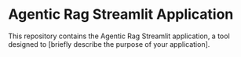 # Agentic Rag Streamlit Application

This repository contains the Agentic Rag Streamlit application, a tool designed to [briefly describe the purpose of your application].

#